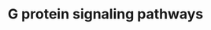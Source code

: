 ---
annotations:
- id: PW:0000125
  parent: signaling pathway
  type: Pathway Ontology
  value: G protein mediated signaling pathway
authors:
- Nsalomonis
- MaintBot
- BruceConklin
- C.Redfern
- Thomas
- Christine Chichester
- L Dupuis
- Eweitz
description: 'G proteins, short for guanine nucleotide-binding proteins, are a family
  of proteins involved in second messenger cascades. G proteins are so called because
  they function as "molecular switches". They alternate from ''inactive'' guanosine
  diphosphate (GDP) to ''active'' guanosine triphosphate (GTP), which is a binding
  state, and which proceeds to regulate downstream cell processes.  Source: [[wikipedia:G_protein|Wikipedia]]'
last-edited: 2021-05-16
organisms:
- Rattus norvegicus
redirect_from:
- /index.php/Pathway:WP73
- /instance/WP73
- /instance/WP73_rr116967
revision: r116967
schema-jsonld:
- '@context': https://schema.org/
  '@id': https://wikipathways.github.io/pathways/WP73.html
  '@type': Dataset
  creator:
    '@type': Organization
    name: WikiPathways
  description: 'G proteins, short for guanine nucleotide-binding proteins, are a family
    of proteins involved in second messenger cascades. G proteins are so called because
    they function as "molecular switches". They alternate from ''inactive'' guanosine
    diphosphate (GDP) to ''active'' guanosine triphosphate (GTP), which is a binding
    state, and which proceeds to regulate downstream cell processes.  Source: [[wikipedia:G_protein|Wikipedia]]'
  keywords:
  - ADCY9
  - AKAP13
  - AKAP2
  - Adcy1
  - Adcy2
  - Adcy3
  - Adcy4
  - Adcy5
  - Adcy6
  - Adcy7
  - Adcy8
  - Akap1
  - Akap10
  - Akap11
  - Akap12
  - Akap3
  - Akap4
  - Akap5
  - Akap6
  - Akap7
  - Akap8
  - Akap9
  - Arhgef1
  - CALM1
  - Ca2+
  - DAG
  - GNAS
  - GNG4
  - Gna11
  - Gna12
  - Gna13
  - Gna14
  - Gna15
  - Gnai1
  - Gnai2
  - Gnai3
  - Gnal
  - Gnao1
  - Gnaq
  - Gnaz
  - Gnb1
  - Gnb2
  - Gnb3
  - Gnb5
  - Gng10
  - Gng11
  - Gng12
  - Gng13
  - Gng3
  - Gng5
  - Gng7
  - Gng8
  - Gngt1
  - Gngt2
  - Hras
  - IP3
  - Itpr1
  - Kcnj3
  - Kras
  - Nras
  - PRKAR1A
  - Pde1a
  - Pde1b
  - Pde1c
  - Pde4a
  - Pde4b
  - Pde4c
  - Pde4d
  - Pde7a
  - Pde7b
  - Pde8a
  - Pde8b
  - Plcb3
  - Ppp3ca
  - Ppp3cc
  - Prkaca
  - Prkacb
  - Prkar1b
  - Prkar2a
  - Prkar2b
  - Prkca
  - Prkcb
  - Prkcd
  - Prkce
  - Prkcg
  - Prkch
  - Prkci
  - Prkcq
  - Prkcz
  - Prkd1
  - Prkd3
  - Rhoa
  - Rras
  - Slc9a1
  - cAMP
  license: CC0
  name: G protein signaling pathways
seo: CreativeWork
title: G protein signaling pathways
wpid: WP73
---